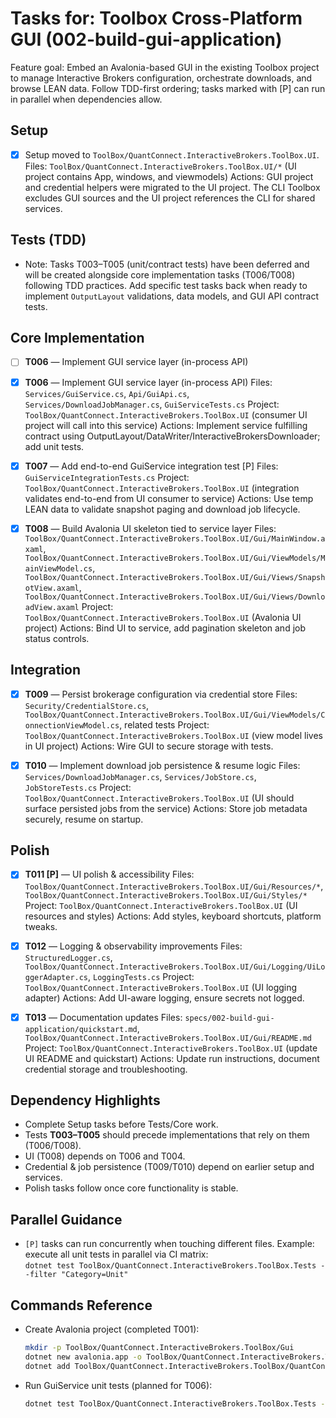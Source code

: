 # Tasks for: Toolbox Cross-Platform GUI (002-build-gui-application)

Feature goal: Embed an Avalonia-based GUI in the existing Toolbox project to manage Interactive Brokers configuration, orchestrate downloads, and browse LEAN data. Follow TDD-first ordering; tasks marked with [P] can run in parallel when dependencies allow.

## Setup

- [X] Setup moved to `ToolBox/QuantConnect.InteractiveBrokers.ToolBox.UI`.
  Files: `ToolBox/QuantConnect.InteractiveBrokers.ToolBox.UI/*` (UI project contains App, windows, and viewmodels)
  Actions: GUI project and credential helpers were migrated to the UI project. The CLI Toolbox excludes GUI sources and the UI project references the CLI for shared services.


## Tests (TDD)

- Note: Tasks T003–T005 (unit/contract tests) have been deferred and will be created alongside core implementation tasks (T006/T008) following TDD practices. Add specific test tasks back when ready to implement `OutputLayout` validations, data models, and GUI API contract tests.

## Core Implementation

- [ ] **T006** — Implement GUI service layer (in-process API)
- [X] **T006** — Implement GUI service layer (in-process API)
  Files: `Services/GuiService.cs`, `Api/GuiApi.cs`, `Services/DownloadJobManager.cs`, `GuiServiceTests.cs`
  Project: `ToolBox/QuantConnect.InteractiveBrokers.ToolBox.UI` (consumer UI project will call into this service)
  Actions: Implement service fulfilling contract using OutputLayout/DataWriter/InteractiveBrokersDownloader; add unit tests.

- [X] **T007** — Add end-to-end GuiService integration test [P]
  Files: `GuiServiceIntegrationTests.cs`
  Project: `ToolBox/QuantConnect.InteractiveBrokers.ToolBox.UI` (integration validates end-to-end from UI consumer to service)
  Actions: Use temp LEAN data to validate snapshot paging and download job lifecycle.

- [X] **T008** — Build Avalonia UI skeleton tied to service layer
  Files: `ToolBox/QuantConnect.InteractiveBrokers.ToolBox.UI/Gui/MainWindow.axaml`, `ToolBox/QuantConnect.InteractiveBrokers.ToolBox.UI/Gui/ViewModels/MainViewModel.cs`, `ToolBox/QuantConnect.InteractiveBrokers.ToolBox.UI/Gui/Views/SnapshotView.axaml`, `ToolBox/QuantConnect.InteractiveBrokers.ToolBox.UI/Gui/Views/DownloadView.axaml`
  Project: `ToolBox/QuantConnect.InteractiveBrokers.ToolBox.UI` (Avalonia UI project)
  Actions: Bind UI to service, add pagination skeleton and job status controls.

## Integration

- [X] **T009** — Persist brokerage configuration via credential store
  Files: `Security/CredentialStore.cs`, `ToolBox/QuantConnect.InteractiveBrokers.ToolBox.UI/Gui/ViewModels/ConnectionViewModel.cs`, related tests
  Project: `ToolBox/QuantConnect.InteractiveBrokers.ToolBox.UI` (view model lives in UI project)
  Actions: Wire GUI to secure storage with tests.

- [X] **T010** — Implement download job persistence & resume logic
  Files: `Services/DownloadJobManager.cs`, `Services/JobStore.cs`, `JobStoreTests.cs`
  Project: `ToolBox/QuantConnect.InteractiveBrokers.ToolBox.UI` (UI should surface persisted jobs from the service)
  Actions: Store job metadata securely, resume on startup.

## Polish

- [X] **T011 [P]** — UI polish & accessibility
  Files: `ToolBox/QuantConnect.InteractiveBrokers.ToolBox.UI/Gui/Resources/*`, `ToolBox/QuantConnect.InteractiveBrokers.ToolBox.UI/Gui/Styles/*`
  Project: `ToolBox/QuantConnect.InteractiveBrokers.ToolBox.UI` (UI resources and styles)
  Actions: Add styles, keyboard shortcuts, platform tweaks.

- [X] **T012** — Logging & observability improvements
  Files: `StructuredLogger.cs`, `ToolBox/QuantConnect.InteractiveBrokers.ToolBox.UI/Gui/Logging/UiLoggerAdapter.cs`, `LoggingTests.cs`
  Project: `ToolBox/QuantConnect.InteractiveBrokers.ToolBox.UI` (UI logging adapter)
  Actions: Add UI-aware logging, ensure secrets not logged.

- [X] **T013** — Documentation updates
  Files: `specs/002-build-gui-application/quickstart.md`, `ToolBox/QuantConnect.InteractiveBrokers.ToolBox.UI/Gui/README.md`
  Project: `ToolBox/QuantConnect.InteractiveBrokers.ToolBox.UI` (update UI README and quickstart)
  Actions: Update run instructions, document credential storage and troubleshooting.

## Dependency Highlights

- Complete Setup tasks before Tests/Core work.  
- Tests **T003–T005** should precede implementations that rely on them (T006/T008).  
- UI (T008) depends on T006 and T004.  
- Credential & job persistence (T009/T010) depend on earlier setup and services.  
- Polish tasks follow once core functionality is stable.

## Parallel Guidance

- `[P]` tasks can run concurrently when touching different files. Example: execute all unit tests in parallel via CI matrix:  
  `dotnet test ToolBox/QuantConnect.InteractiveBrokers.ToolBox.Tests --filter "Category=Unit"`

## Commands Reference

- Create Avalonia project (completed T001):
  
  ```bash
  mkdir -p ToolBox/QuantConnect.InteractiveBrokers.ToolBox/Gui
  dotnet new avalonia.app -o ToolBox/QuantConnect.InteractiveBrokers.ToolBox/Gui --framework net9.0
  dotnet add ToolBox/QuantConnect.InteractiveBrokers.ToolBox/QuantConnect.InteractiveBrokers.ToolBox.csproj reference ToolBox/QuantConnect.InteractiveBrokers.ToolBox/Gui/QuantConnect.InteractiveBrokers.ToolBox.Gui.csproj
  ```

- Run GuiService unit tests (planned for T006):
  
  ```bash
  dotnet test ToolBox/QuantConnect.InteractiveBrokers.ToolBox.Tests --filter "FullyQualifiedName~GuiServiceTests"
  ```
